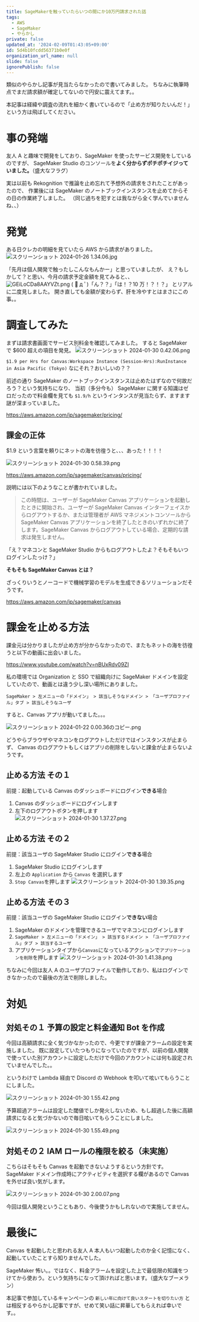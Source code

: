 ```yaml
---
title: SageMakerを触っていたらいつの間にか10万円請求された話
tags:
  - AWS
  - SageMaker
  - やらかし
private: false
updated_at: '2024-02-09T01:43:05+09:00'
id: 5d4b10fcdd56371b0e0f
organization_url_name: null
slide: false
ignorePublish: false
---
```


類似のやらかし記事が見当たらなかったので書いてみました。
ちなみに執筆時点でまだ請求額が確定してないので円安に震えてます。。

本記事は経緯や調査の流れを細かく書いているので「止め方が知りたいんだ！」という方は飛ばしてください。

# 事の発端

友人 A と趣味で開発をしており、SageMaker を使ったサービス開発をしているのですが、
SageMaker Studio のコンソールを**よく分からずポチポチイジっていました。**（盛大なフラグ）

実は以前も Rekognition で推論を止め忘れて予想外の請求をされたことがあったので、
作業後には SageMaker のノートブックインスタンスを止めてからその日の作業終了しました。
（同じ過ちを犯すとは我ながら全く学んでいませんね、、）

# 発覚

ある日クレカの明細を見ていたら AWS から請求がありました。
![スクリーンショット 2024-01-26 1.34.06.jpg](https://qiita-image-store.s3.ap-northeast-1.amazonaws.com/0/145838/234a683d-863e-fb10-7233-717765a3a36d.jpeg)

「先月は個人開発で触ったしこんなもんかー」と思っていましたが、
え？もしかして？と思い、今月の請求予定金額を見てみると、、
![GEiLoCDa8AAYVZt.png](https://qiita-image-store.s3.ap-northeast-1.amazonaws.com/0/145838/f61f3165-6ce8-a2f0-ccfa-b0f4c6346272.png)
( ﾟ д ﾟ)「ん？？」「は！？10 万！？！？」 とリアルに二度見しました。
開き直しても金額が変わらず、肝を冷やすとはまさにこの事。。

# 調査してみた

まずは請求書画面でサービス別料金を確認してみました。
すると SageMaker で $600 超えの項目を発見。
![スクリーンショット 2024-01-30 0.42.06.png](https://qiita-image-store.s3.ap-northeast-1.amazonaws.com/0/145838/08855f16-b8d9-021d-58eb-d3bbe630a5f4.png)

`$1.9 per Hrs for Canvas:Workspace Instance (Session-Hrs):RunInstance in Asia Pacific (Tokyo)`
なにそれ？おいしいの？？

前述の通り SageMaker のノートブックインスタンスは止めたはずなので何故だろう？という気持ちになり、
当初（多分今も） SageMaker に関する知識はゼロだったので料金欄を見ても `$1.9/h` というインタンスが見当たらず、ますます謎が深まっていました。

https://aws.amazon.com/jp/sagemaker/pricing/

## 課金の正体

$1.9 という言葉を頼りにネットの海を彷徨うと、、、あった！！！！

![スクリーンショット 2024-01-30 0.58.39.png](https://qiita-image-store.s3.ap-northeast-1.amazonaws.com/0/145838/6ae68b59-2c76-4a43-8cc3-818d9c7c995f.png)

https://aws.amazon.com/jp/sagemaker/canvas/pricing/

説明には以下のようなことが書かれていました。

> この時間は、ユーザーが SageMaker Canvas アプリケーションを起動したときに開始され、ユーザーが SageMaker Canvas インターフェイスからログアウトするか、または管理者が AWS マネジメントコンソールから SageMaker Canvas アプリケーションを終了したときのいずれかに終了します。SageMaker Canvas からログアウトしている場合、定期的な請求は発生しません。

「え？マネコンと SageMaker Studio からもログアウトしたよ？そもそもいつログインしたっけ？」

**そもそも SageMaker Canvas とは？**

ざっくりいうとノーコードで機械学習のモデルを生成できるソリューションだそうです。

https://aws.amazon.com/jp/sagemaker/canvas

# 課金を止める方法

課金元は分かりましたが止め方が分からなかったので、またもネットの海を彷徨うと以下の動画に出会いました。

https://www.youtube.com/watch?v=nBUxRdv09ZI

私の環境では Organization と SSO で組織向けに SageMaker ドメインを設定していたので、動画とは違う少し深い場所にありました。

`SageMaker > 左メニューの「ドメイン」 > 該当しそうなドメイン > 「ユーザプロファイル」タブ > 該当しそうなユーザ`

すると、Canvas アプリが動いてました。。。

![スクリーンショット 2024-01-22 0.00.36のコピー.png](https://qiita-image-store.s3.ap-northeast-1.amazonaws.com/0/145838/e2013c4b-0b86-6ca3-f792-83ad53cb5c01.png)

どうやらブラウザやマネコンをログアウトしただけではインスタンスが止まらず、 Canvas のログアウトもしくはアプリの削除をしないと課金が止まらないようです。

## 止める方法 その１

前提：起動している Canvas のダッシュボードにログイン**できる**場合

1. Canvas のダッシュボードにログインします
2. 左下のログアウトボタンを押します
   ![スクリーンショット 2024-01-30 1.37.27.png](https://qiita-image-store.s3.ap-northeast-1.amazonaws.com/0/145838/c7405979-eda5-84e9-e52b-317be771b681.png)

## 止める方法 その２

前提：該当ユーザの SageMaker Studio にログイン**できる**場合

1. SageMaker Studio にログインします
2. 左上の `Application` から `Canvas` を選択します
3. `Stop Canvas`を押します
   ![スクリーンショット 2024-01-30 1.39.35.png](https://qiita-image-store.s3.ap-northeast-1.amazonaws.com/0/145838/94e40abf-49a0-4d00-bbf7-17f6298ea56e.png)

## 止める方法 その３

前提：該当ユーザの SageMaker Studio にログイン**できない**場合

1. SageMaker のドメインを管理できるユーザでマネコンにログインします
2. `SageMaker > 左メニューの「ドメイン」 > 該当するドメイン > 「ユーザプロファイル」タブ > 該当するユーザ`
3. アプリケーションタイプから`Canvas`になっているアクションで`アプリケーションを削除`を押します
   ![スクリーンショット 2024-01-30 1.41.38.png](https://qiita-image-store.s3.ap-northeast-1.amazonaws.com/0/145838/29d58dcf-c806-2218-c13b-1efb4962ee2d.png)

ちなみに今回は友人 A のユーザプロファイルで動作しており、私はログインできなかったので最後の方法で削除しました。

# 対処

## 対処その１ 予算の設定と料金通知 Bot を作成

今回は高額請求に全く気づかなかったので、今更ですが課金アラームの設定を実施しました。
既に設定していたつもりになっていたのですが、以前の個人開発で使っていた別アカウントに設定しただけで今回のアカウントには何も設定されていませんでした。。

というわけで Lambda 経由で Discord の Webhook を叩いて呟いてもらうことにしました。

![スクリーンショット 2024-01-30 1.55.42.png](https://qiita-image-store.s3.ap-northeast-1.amazonaws.com/0/145838/a0e4a12d-92d4-be4d-b68b-e15581c8084f.png)

予算超過アラームは設定した閾値でしか発火しないため、もし超過した後に高額請求になると気づかないので毎日呟いてもらうことにしました。

![スクリーンショット 2024-01-30 1.55.49.png](https://qiita-image-store.s3.ap-northeast-1.amazonaws.com/0/145838/fc7ed350-61b5-ca6e-eb13-6285c605c4ad.png)

## 対処その２ IAM ロールの権限を絞る（未実施）

こちらはそもそも Canvas を起動できないようするという方針です。
SageMaker ドメイン作成時にアクティビティを選択する欄があるので Canvas を外せば良い気がします。

![スクリーンショット 2024-01-30 2.00.07.png](https://qiita-image-store.s3.ap-northeast-1.amazonaws.com/0/145838/4404c3ba-26c4-3c1d-eaba-91b6f110e713.png)

今回は個人開発ということもあり、今後使うかもしれないので実施してません。

# 最後に

Canvas を起動したと思われる友人 A 本人もいつ起動したのか全く記憶になく、起動していたことすら知りませんでした。

SageMaker 怖い。。ではなく、料金アラームを設定した上で最低限の知識をつけてから使おう。という気持ちになって頂ければと思います。（盛大なブーメラン）

本記事で参加しているキャンペーンの `新しい年に向けて良いスタートを切りたい方` とは相反するやらかし記事ですが、せめて笑い話に昇華してもらえれば幸いです。。
